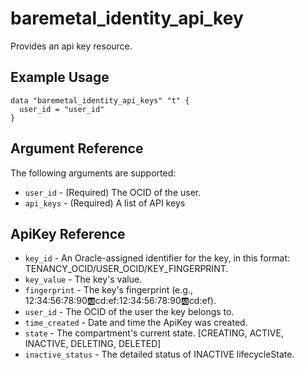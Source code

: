 # baremetal\_identity\_api\_key

Provides an api key resource.

## Example Usage

```
data "baremetal_identity_api_keys" "t" {
  user_id = "user_id"
}
```

## Argument Reference

The following arguments are supported:

* `user_id` - (Required) The OCID of the user.
* `api_keys` - (Required) A list of API keys

## ApiKey Reference
* `key_id` - An Oracle-assigned identifier for the key, in this format: TENANCY_OCID/USER_OCID/KEY_FINGERPRINT.
* `key_value` - The key's value.
* `fingerprint` - The key's fingerprint (e.g., 12:34:56:78:90:ab:cd:ef:12:34:56:78:90:ab:cd:ef).
* `user_id` - The OCID of the user the key belongs to.
* `time_created` - Date and time the ApiKey was created.
* `state` - The compartment's current state. [CREATING, ACTIVE, INACTIVE, DELETING, DELETED]
* `inactive_status` - The detailed status of INACTIVE lifecycleState.
